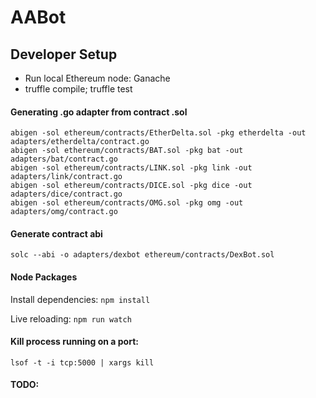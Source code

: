 # AABot

## Developer Setup

 * Run local Ethereum node: Ganache
 * truffle compile; truffle test


#### Generating .go adapter from contract .sol

```
abigen -sol ethereum/contracts/EtherDelta.sol -pkg etherdelta -out adapters/etherdelta/contract.go
abigen -sol ethereum/contracts/BAT.sol -pkg bat -out adapters/bat/contract.go
abigen -sol ethereum/contracts/LINK.sol -pkg link -out adapters/link/contract.go
abigen -sol ethereum/contracts/DICE.sol -pkg dice -out adapters/dice/contract.go
abigen -sol ethereum/contracts/OMG.sol -pkg omg -out adapters/omg/contract.go
```

#### Generate contract abi


```
solc --abi -o adapters/dexbot ethereum/contracts/DexBot.sol
```


#### Node Packages

Install dependencies: `npm install`

Live reloading: `npm run watch`


#### Kill process running on a port:

```
lsof -t -i tcp:5000 | xargs kill
```


#### TODO:
